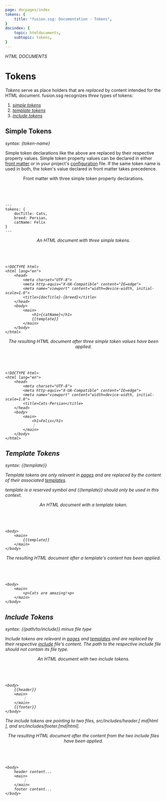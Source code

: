 ```yaml
---
page: docpages/index
tokens: {
    title: "fusion.ssg: Documentation - Tokens",
}
docindex: {
    topic: htmldocuments,
    subtopic: tokens,
}
---
```


<em>HTML DOCUMENTS</em>

# Tokens

<em>Tokens</em> serve as place holders that are <em>replaced</em> by content intended for the HTML document. fusion.ssg recognizes <em>three</em> types of tokens:
<ol>
    <li><a href="{baseURL}/docs/htmldocuments/tokens#simple-tokens"><em>simple tokens</em></a></li>
    <li><a href="{baseURL}/docs/htmldocuments/tokens#template-tokens"><em>template tokens</em></a></li>
    <li><a href="{baseURL}/docs/htmldocuments/tokens#include-tokens"><em>include tokens</em></a></li>
</ol>

## Simple Tokens

<em>syntax: &lbrace;token-name&rbrace;</em>

Simple token declarations like the above are replaced by their respective property values. Simple token property values can be declared in either <a href="{baseURL}/docs/htmldocuments/frontmatter">front matter</a> or in your project's <a href="{baseURL}/docs/configuration/fusionssg-configuration#tokens">configuration</a> file. If the same token name is used in both, the token's value declared in front matter takes precedence.

<article>
    <header>
        <p class="example">Front matter with three simple token property declarations.</p>
    </header>
<pre><code class="language-YAML">
---
tokens: {
    docTitle: Cats,
    breed: Persian,
    catName: Felix
}
---
</code></pre>
</article>

<article>
    <header>
        <p class="example"><em>An HTML document with three simple tokens.</p>
    </header>
<pre><code class="language-HTML">
&lt;!DOCTYPE html&gt;
&lt;html lang="en"&gt;
    &lt;head&gt;
        &lt;meta charset="UTF-8"&gt;
        &lt;meta http-equiv="X-UA-Compatible" content="IE=edge"&gt;
        &lt;meta name="viewport" content="width=device-width, initial-scale=1.0"&gt;
        &lt;title&gt;&lbrace;docTitle&rbrace;-&lbrace;breed&rbrace;&lt/title&gt;
    &lt;/head&gt;
    &lt;body&gt;
        &lt;main&gt;
            &lt;h1&gt;{catName}&lt;/h1&gt;
            &lbrace;&lbrace;template&rbrace;&rbrace;
        &lt;/main&gt;
    &lt;/body&gt;
&lt;/html&gt;
</code></pre>
</article>

<article>
    <header>
        <p class="example">The resulting HTML document after three simple token values have been applied.</p>
    </header>
<pre><code class="language-HTML">
&lt;!DOCTYPE html&gt;
&lt;html lang="en"&gt;
    &lt;head&gt;
        &lt;meta charset="UTF-8"&gt;
        &lt;meta http-equiv="X-UA-Compatible" content="IE=edge"&gt;
        &lt;meta name="viewport" content="width=device-width, initial-scale=1.0"&gt;
        &lt;title&gt;Cats-Persian&lt/title&gt;
    &lt;/head&gt;
    &lt;body&gt;
        &lt;main&gt;
            &lt;h1&gt;Felix&lt;/h1&gt;
            &vellip;
        &lt;/main&gt;
    &lt;/body&gt;
&lt;/html&gt;
</code></pre>
</article>

## Template Tokens

<em>syntax: &lbrace;&lbrace;template&rbrace;&rbrace;</em>

Template tokens are only relevant in <a href="{baseURL}/docs/htmldocuments/pages">pages</a> and are replaced by the content of their associated <a href="{baseURL}/docs/htmldocuments/templates">templates</a>.

<p class="warn">template is a reserved symbol and &lbrace;&lbrace;template&rbrace;&rbrace; should only be used in this context.</p>
<article>
    <header>
        <p class="example">An HTML document with a template token.</p>
    </header>
<pre><code class="language-HTML">
&lt;body&gt;
    &lt;main&gt;
        &lbrace;&lbrace;template&rbrace;&rbrace;
    &lt;/main&gt;
&lt;/body&gt;
</code></pre>
</article>

<article>
    <header>
        <p class="example">The resulting HTML document after a template's content has been applied.</p>
    </header>
<pre><code class="language-HTML">
&lt;body&gt;
    &lt;main&gt;
        &lt;p&gt;Cats are amazing!&lt;p&gt;
    &lt;/main&gt;
&lt;/body&gt;
</code></pre>
</article>

## Include Tokens

<em>syntax: &lbrace;&lbrace;path/to/include&rbrace;&rbrace;</em> minus file type

Include tokens are relevant in <a href="{baseURL}/docs/htmldocuments/pages">pages</a> and <a href="{baseURL}/docs/htmldocuments/templates">templates</a> and are replaced by their respective <a href="{baseURL}/docs/htmldocuments/includes">include</a> file's content. The path to the respective include file should not contain its file type.

<article>
    <header>
        <p class="example">An HTML document with two include tokens.</p>
    </header>
<pre><code class="language-HTML">
&lt;body&gt;
    &lbrace;&lbrace;header&rbrace;&rbrace;
    &lt;main&gt;
        &vellip;
    &lt;/main&gt;
    &lbrace;&lbrace;footer&rbrace;&rbrace;
&lt;/body&gt;
</code></pre>
<footer>
The include tokens are pointing to two files, src/includes/header.[ md|html ], and src/includes/footer.[md|html].
</footer>
</article>

<article>
    <header>
        <p class="example">The resulting HTML document after the content from the two include files have been applied.</p>
    </header>
<pre><code class="language-HTML">
&lt;body&gt;
    header content...
    &lt;main&gt;
        &vellip;
    &lt;/main&gt;
    footer content...
&lt;/body&gt;
</code></pre>
</article>
